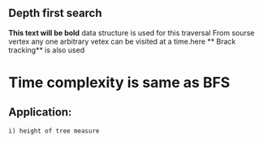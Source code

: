 ## Depth first search 
**This text will be bold** data structure is used for this traversal
From  sourse vertex any one arbitrary vetex can be visited at a time.here ** Brack tracking** is also used


# Time complexity is same as BFS
## Application:
    i) height of tree measure 
